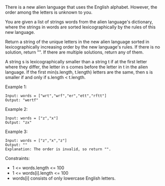 There is a new alien language that uses the English alphabet. However, the order among the letters is unknown to you.

You are given a list of strings words from the alien language's dictionary, where the strings in words are sorted lexicographically by the rules of this new language.

Return a string of the unique letters in the new alien language sorted in lexicographically increasing order by the new language's rules. If there is no solution, return "". If there are multiple solutions, return any of them.

A string s is lexicographically smaller than a string t if at the first letter where they differ, the letter in s comes before the letter in t in the alien language. If the first min(s.length, t.length) letters are the same, then s is smaller if and only if s.length < t.length.

Example 1:
```
Input: words = ["wrt","wrf","er","ett","rftt"]
Output: "wertf"
```

Example 2:
```
Input: words = ["z","x"]
Output: "zx"
```

Example 3:
```
Input: words = ["z","x","z"]
Output: ""
Explanation: The order is invalid, so return "".
```

Constraints:
- 1 <= words.length <= 100
- 1 <= words[i].length <= 100
- words[i] consists of only lowercase English letters.